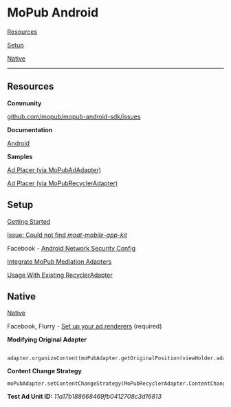 # MoPub Android

[Resources](#Resources)

[Setup](#Setup)

[Native](#Native)

---

## Resources

**Community**

[github.com/mopub/mopub-android-sdk/issues](https://github.com/mopub/mopub-android-sdk/issues)

**Documentation**

[Android](https://developers.mopub.com/docs/android/)

**Samples**

[Ad Placer (via MoPubAdAdapter)](https://github.com/mopub/mopub-android-sdk/blob/master/mopub-sample/src/main/java/com/mopub/simpleadsdemo/NativeListViewFragment.java)

[Ad Placer (via MoPubRecyclerAdapter)](https://github.com/mopub/mopub-android-sdk/blob/master/mopub-sample/src/main/java/com/mopub/simpleadsdemo/NativeRecyclerViewFragment.java)

## Setup

[Getting Started](https://developers.mopub.com/docs/android/getting-started/#add-a-network-security-configuration-file)

[Issue: Could not find _moat-mobile-app-kit_](https://stackoverflow.com/a/54057021/2253682)

Facebook - [Android Network Security Config](https://developers.facebook.com/docs/audience-network/android-network-security-config)

[Integrate MoPub Mediation Adapters](https://developers.mopub.com/docs/mediation/integrate/)

[Usage With Existing RecyclerAdapter](https://developers.mopub.com/docs/android/native/#method-2-ad-placer-via-mopubrecycleradapter)

## Native

[Native](https://developers.mopub.com/docs/android/native/)

Facebook, Flurry - [Set up your ad renderers](https://developers.mopub.com/docs/android/integrating-networks/#native-ad-set-up-your-ad-renderers) (required)

**Modifying Original Adapter**
     
     adapter.organizeContent(moPubAdapter.getOriginalPosition(viewHolder.adapterPosition))

**Content Change Strategy**

    moPubAdapter.setContentChangeStrategy(MoPubRecyclerAdapter.ContentChangeStrategy.KEEP_ADS_FIXED)

**Test Ad Unit ID:** _11a17b188668469fb0412708c3d16813_